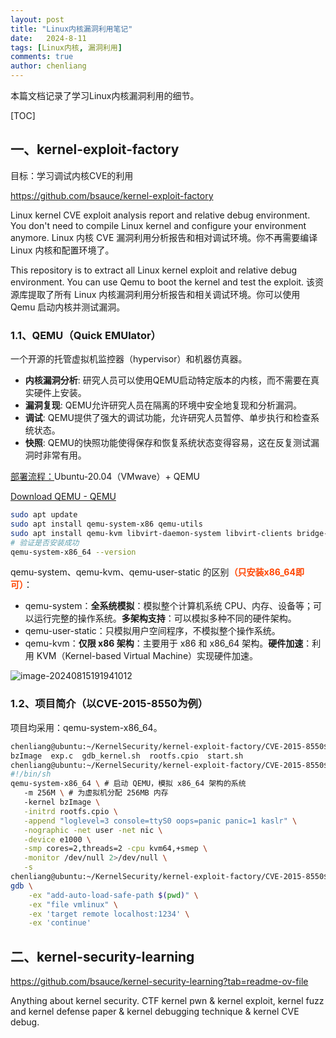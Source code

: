 ```yaml
---
layout: post
title: "Linux内核漏洞利用笔记"
date:   2024-8-11
tags: [Linux内核, 漏洞利用]
comments: true
author: chenliang
---
```


本篇文档记录了学习Linux内核漏洞利用的细节。

<!-- more -->

[TOC]

## 一、kernel-exploit-factory

目标：学习调试内核CVE的利用

https://github.com/bsauce/kernel-exploit-factory

Linux kernel CVE exploit analysis report and relative debug environment. You don't need to compile Linux kernel and configure your environment anymore. Linux 内核 CVE 漏洞利用分析报告和相对调试环境。你不再需要编译 Linux 内核和配置环境了。

This repository is to extract all Linux kernel exploit and relative debug environment. You can use Qemu to boot the kernel and test the exploit. 该资源库提取了所有 Linux 内核漏洞利用分析报告和相关调试环境。你可以使用 Qemu 启动内核并测试漏洞。

### 1.1、QEMU（Quick EMUlator）

一个开源的托管虚拟机监控器（hypervisor）和机器仿真器。

- **内核漏洞分析**: 研究人员可以使用QEMU启动特定版本的内核，而不需要在真实硬件上安装。
- **漏洞复现**: QEMU允许研究人员在隔离的环境中安全地复现和分析漏洞。
- **调试**: QEMU提供了强大的调试功能，允许研究人员暂停、单步执行和检查系统状态。
- **快照**: QEMU的快照功能使得保存和恢复系统状态变得容易，这在反复测试漏洞时非常有用。

<u>部署流程：</u>Ubuntu-20.04（VMwave）+ QEMU 

[Download QEMU - QEMU](https://www.qemu.org/download/#linux)

```bash
sudo apt update
sudo apt install qemu-system-x86 qemu-utils
sudo apt install qemu-kvm libvirt-daemon-system libvirt-clients bridge-utils
# 验证是否安装成功
qemu-system-x86_64 --version 
```

qemu-system、qemu-kvm、qemu-user-static 的区别<span style="color:#ff4500;">**（只安装x86_64即可）**</span>：

- qemu-system：**全系统模拟**：模拟整个计算机系统 CPU、内存、设备等；可以运行完整的操作系统。**多架构支持**：可以模拟多种不同的硬件架构。
- qemu-user-static：只模拟用户空间程序，不模拟整个操作系统。
- qemu-kvm：**仅限 x86 架构**：主要用于 x86 和 x86_64 架构。**硬件加速**：利用 KVM（Kernel-based Virtual Machine）实现硬件加速。

![image-20240815191941012](C:\mysoft\typora\typora_picture\image-20240815191941012.png)

### 1.2、项目简介（以CVE-2015-8550为例）

项目均采用：qemu-system-x86_64。

```bash
chenliang@ubuntu:~/KernelSecurity/kernel-exploit-factory/CVE-2015-8550$ ls
bzImage  exp.c  gdb_kernel.sh  rootfs.cpio  start.sh
chenliang@ubuntu:~/KernelSecurity/kernel-exploit-factory/CVE-2015-8550$ cat start.sh
#!/bin/sh
qemu-system-x86_64 \ # 启动 QEMU，模拟 x86_64 架构的系统
   -m 256M \ # 为虚拟机分配 256MB 内存
   -kernel bzImage \
   -initrd rootfs.cpio \
   -append "loglevel=3 console=ttyS0 oops=panic panic=1 kaslr" \
   -nographic -net user -net nic \
   -device e1000 \
   -smp cores=2,threads=2 -cpu kvm64,+smep \
   -monitor /dev/null 2>/dev/null \
   -s
chenliang@ubuntu:~/KernelSecurity/kernel-exploit-factory/CVE-2015-8550$ cat gdb_kernel.sh 
gdb \
    -ex "add-auto-load-safe-path $(pwd)" \
    -ex "file vmlinux" \
    -ex 'target remote localhost:1234' \
    -ex 'continue' 

```

## 二、kernel-security-learning

https://github.com/bsauce/kernel-security-learning?tab=readme-ov-file

Anything about kernel security. CTF kernel pwn & kernel exploit, kernel fuzz and kernel defense paper & kernel debugging technique & kernel CVE debug.

